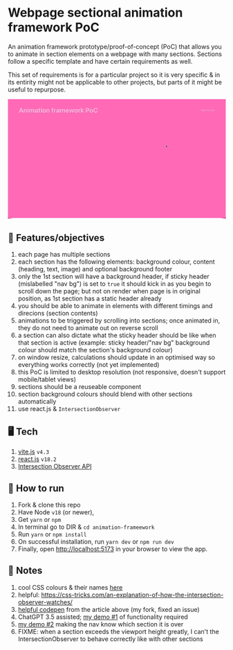 # Webpage sectional animation framework PoC

An animation framework prototype/proof-of-concept (PoC) that allows you to animate in section elements on a webpage with many sections. Sections follow a specific template and have certain requirements as well.

This set of requirements is for a particular project so it is very specific & in its entirity might not be applicable to other projects, but parts of it might be useful to repurpose.

![Build preview](static/preview.gif)

## 🏁 Features/objectives

1. each page has multiple sections
2. each section has the following elements: background colour, content (heading, text, image) and optional background footer
3. only the 1st section will have a background header, if sticky header (mislabelled "nav bg") is set to `true` it should kick in as you begin to scroll down the page; but not on render when page is in original position, as 1st section has a static header already
4. you should be able to animate in elements with different timings and direcions (section contents)
5. animations to be triggered by scrolling into sections; once animated in, they do not need to animate out on reverse scroll
6. a section can also dictate what the sticky header should be like when that section is active (example: sticky header/"nav bg" background colour should match the section's background colour)
7. on window resize, calculations should update in an optimised way so everything works correctly (not yet implemented)
8. this PoC is limited to desktop resolution (not responsive, doesn't support mobile/tablet views)
9. sections should be a reuseable component
10. section background colours should blend with other sections automatically
11. use react.js & `IntersectionObserver`

## 🖥️ Tech

1. [vite.js](https://vitejs.dev/) `v4.3`
2. [react.js](https://react.dev/) `v18.2`
3. [Intersection Observer API](https://developer.mozilla.org/en-US/docs/Web/API/Intersection_Observer_API)

## 🚀 How to run

1. Fork & clone this repo
2. Have Node `v18` (or newer),
3. Get `yarn` or `npm`
4. In terminal go to DIR &amp; `cd animation-frameework`
5. Run `yarn` or `npm install`
6. On successful installation, run `yarn dev` or `npm run dev`
7. Finally, open [http://localhost:5173](http://localhost:5173) in your browser to view the app.

## 📝 Notes

1. cool CSS colours & their names [here](https://www.quackit.com/css/css_color_codes.cfm)
2. helpful: https://css-tricks.com/an-explanation-of-how-the-intersection-observer-watches/
3. [helpful codepen](https://codepen.io/bot19/pen/VwVvRbq) from the article above (my fork, fixed an issue)
4. ChatGPT 3.5 assisted; [my demo #1](https://codesandbox.io/s/test-react-intersectional-observer-set-section-as-active-when-majority-in-vp-9lvnsv) of functionality required
5. [my demo #2](https://codesandbox.io/s/test-react-intersectional-observer-nav-knows-which-section-it-is-over-gyjpvj) making the nav know which section it is over
6. FIXME: when a section exceeds the viewport height greatly, I can't the IntersectionObserver to behave correctly like with other sections
